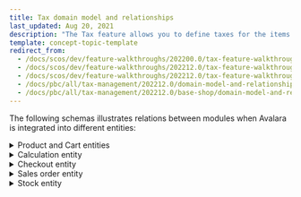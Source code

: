 ```yaml
---
title: Tax domain model and relationships
last_updated: Aug 20, 2021
description: "The Tax feature allows you to define taxes for the items you sell. The feature is represented by two entities: tax rates and tax sets"
template: concept-topic-template
redirect_from:
  - /docs/scos/dev/feature-walkthroughs/202200.0/tax-feature-walkthrough/tax-feature-walkthrough.html
  - /docs/scos/dev/feature-walkthroughs/202212.0/tax-feature-walkthrough/tax-feature-walkthrough.html
  - /docs/scos/dev/feature-walkthroughs/202212.0/tax-feature-walkthrough/tax-feature-walkthrough.html  
  - /docs/pbc/all/tax-management/202212.0/domain-model-and-relationships/tax-domain-model-and-relationships.html
  - /docs/pbc/all/tax-management/202212.0/base-shop/domain-model-and-relationships/tax-domain-model-and-relationships.html
---
```


The following schemas illustrates relations between modules when Avalara is integrated into different entities:

<details><summary markdown='span'>Product and Cart entities</summary>
  <div class="width-100">
    ![avalara+tax+product.png](https://spryker.s3.eu-central-1.amazonaws.com/docs/Features/Tax/Reference+information%3A+Avalara+integration%E2%80%94module+relations/Avalara+tax+product.png)
  </div>
</details>

<details><summary markdown='span'>Calculation entity</summary>
  <div class="width-100">
    ![avatar+tax+integration+module+dependency+graph.png](https://spryker.s3.eu-central-1.amazonaws.com/docs/Features/Tax/Reference+information%3A+Avalara+integration%E2%80%94module+relations/Avatar+Tax+Integration+module+dependency+graph.png)
  </div>
</details>

<details><summary markdown='span'>Checkout entity</summary>
  <div class="width-100">
    ![avalara+Tax+checkout.png](https://spryker.s3.eu-central-1.amazonaws.com/docs/Features/Tax/Reference+information%3A+Avalara+integration%E2%80%94module+relations/Avalara+Tax+checkout.png)
  </div>
</details>

<details><summary markdown='span'>Sales order entity</summary>
  <div class="width-100">
    ![avalara+Sales+Order+dependency.png](https://spryker.s3.eu-central-1.amazonaws.com/docs/Features/Tax/Reference+information%3A+Avalara+integration%E2%80%94module+relations/Avalara+Sales+Order+dependency.png)
  </div>
</details>

<details><summary markdown='span'>Stock entity</summary>
  <div class="width-100">
    ![avalara+Stock+context.png](https://spryker.s3.eu-central-1.amazonaws.com/docs/Features/Tax/Reference+information%3A+Avalara+integration%E2%80%94module+relations/Avalara+Stock+context.png)
  </div>
</details>
